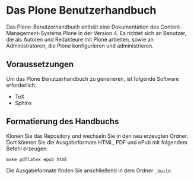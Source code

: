 Das Plone Benutzerhandbuch
==========================

Das Plone-Benutzerhandbuch enthält eine Dokumentation des Content-Management-Systems Plone in der Version 4. Es richtet sich an Benutzer, die als Autoren und Redakteure mit Plone arbeiten, sowie an Administratoren, die Plone konfigurieren und administrieren.

Voraussetzungen
---------------

Um das Plone Benutzerhandbuch zu generieren, ist folgende Software erforderlich:

- TeX
- Sphinx

Formatierung des Handbuchs
--------------------------

Klonen Sie das Repository und wechseln Sie in den neu erzeugten Ordner. Dort können Sie die Ausgabeformate HTML, PDF und ePub mit folgendem Befehl erzeugen:

	make pdflatex epub html

Die Ausgabeformate finden Sie anschließend in dem Ordner `_build`.